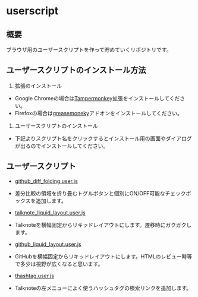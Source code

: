 # userscript

## 概要

ブラウザ用のユーザースクリプトを作って貯めていくリポジトリです。

## ユーザースクリプトのインストール方法

1. 拡張のインストール
 * Google Chromeの場合は[Tampermonkey](https://chrome.google.com/webstore/detail/tampermonkey/dhdgffkkebhmkfjojejmpbldmpobfkfo?hl=ja)拡張をインストールしてください。
 * Firefoxの場合は[greasemoneky](https://addons.mozilla.org/ja/firefox/addon/greasemonkey/)アドオンをインストールしてください。
1. ユーザースクリプトのインストール
 * 下記よりスクリプト名をクリックするとインストール用の画面やダイアログが出るのでインストールしてください。

## ユーザースクリプト


* [github_diff_folding.user.js](https://github.com/hosoyama-mediba/userscript/raw/master/github_diff_folding.user.js)
 * 差分比較の領域を折り畳むトグルボタンと個別にON/OFF可能なチェックボックスを追加します。

* [talknote_liquid_layout.user.js](https://github.com/hosoyama-mediba/userscript/raw/master/talknote_liquid_layout.user.js)
 * Talknoteを横幅固定からリキッドレイアウトにします。遷移時にガクガクします。

* [github_liquid_layout.user.js](https://github.com/hosoyama-mediba/userscript/raw/master/github_liquid_layout.user.js)
 * GitHubを横幅固定からリキッドレイアウトにします。HTMLのレビュー時等で多少は視野が広くなると思います。

* [thashtag.user.js](https://github.com/hosoyama-mediba/userscript/raw/master/thashtag.user.js)
 * Talknoteの左メニューによく使うハッシュタグの検索リンクを追加します。

